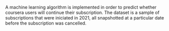 A machine learning algorithm is implemented in order to predict
whether coursera users will continue their subscription. The dataset
is a sample of subscriptions that were iniciated in 2021, all
snapshotted at a particular date before the subscription was
cancelled.
